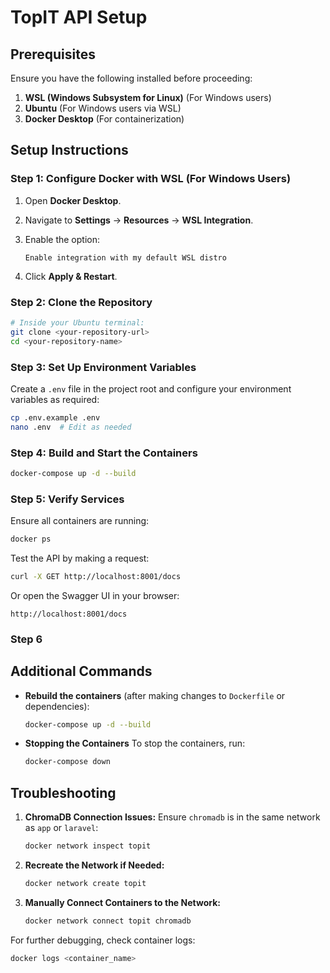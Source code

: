 # TopIT API Setup

## Prerequisites

Ensure you have the following installed before proceeding:

1. **WSL (Windows Subsystem for Linux)** (For Windows users)
2. **Ubuntu** (For Windows users via WSL)
3. **Docker Desktop** (For containerization)

## Setup Instructions

### Step 1: Configure Docker with WSL (For Windows Users)

1. Open **Docker Desktop**.
2. Navigate to **Settings** → **Resources** → **WSL Integration**.
3. Enable the option:

   ```
   Enable integration with my default WSL distro
   ```

4. Click **Apply & Restart**.

### Step 2: Clone the Repository

```sh
# Inside your Ubuntu terminal:
git clone <your-repository-url>
cd <your-repository-name>
```

### Step 3: Set Up Environment Variables

Create a `.env` file in the project root and configure your environment variables as required:

```sh
cp .env.example .env
nano .env  # Edit as needed
```

### Step 4: Build and Start the Containers

```sh
docker-compose up -d --build
```

### Step 5: Verify Services

Ensure all containers are running:

```sh
docker ps
```

Test the API by making a request:

```sh
curl -X GET http://localhost:8001/docs
```

Or open the Swagger UI in your browser:

```
http://localhost:8001/docs
```

### Step 6

## Additional Commands

- **Rebuild the containers** (after making changes to `Dockerfile` or dependencies):

    ```sh
    docker-compose up -d --build
    ```

- **Stopping the Containers**
To stop the containers, run:

    ```sh
    docker-compose down
    ```

## Troubleshooting

1. **ChromaDB Connection Issues:** Ensure `chromadb` is in the same network as `app` or `laravel`:

   ```sh
   docker network inspect topit
   ```

2. **Recreate the Network if Needed:**

   ```sh
   docker network create topit
   ```

3. **Manually Connect Containers to the Network:**

   ```sh
   docker network connect topit chromadb
   ```

For further debugging, check container logs:

```sh
docker logs <container_name>
```